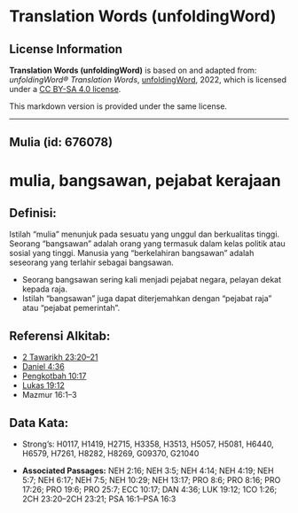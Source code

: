 # Translation Words (unfoldingWord)

## License Information

**Translation Words (unfoldingWord)** is based on and adapted from: _unfoldingWord® Translation Words_, [unfoldingWord](https://unfoldingword.org/utw), 2022, which is licensed under a [CC BY-SA 4.0 license](https://creativecommons.org/licenses/by-sa/4.0/legalcode.en).

This markdown version is provided under the same license.



--------------------------------

## Mulia (id: 676078)

mulia, bangsawan, pejabat kerajaan
==================================

Definisi:
---------

Istilah “mulia” menunjuk pada sesuatu yang unggul dan berkualitas tinggi. Seorang “bangsawan” adalah orang yang termasuk dalam kelas politik atau sosial yang tinggi. Manusia yang “berkelahiran bangsawan” adalah seseorang yang terlahir sebagai bangsawan.

* Seorang bangsawan sering kali menjadi pejabat negara, pelayan dekat kepada raja.
* Istilah “bangsawan” juga dapat diterjemahkan dengan “pejabat raja” atau “pejabat pemerintah”.

Referensi Alkitab:
------------------

* [2 Tawarikh 23:20–21](https://ref.ly/2Chr0:0)
* [Daniel 4:36](https://ref.ly/Dan4:36)
* [Pengkotbah 10:17](https://ref.ly/Eccl10:17)
* [Lukas 19:12](https://ref.ly/Luke19:12)
* Mazmur 16:1–3

Data Kata:
----------

* Strong’s: H0117, H1419, H2715, H3358, H3513, H5057, H5081, H6440, H6579, H7261, H8282, H8269, G09370, G21040

* **Associated Passages:** NEH 2:16; NEH 3:5; NEH 4:14; NEH 4:19; NEH 5:7; NEH 6:17; NEH 7:5; NEH 10:29; NEH 13:17; PRO 8:6; PRO 8:16; PRO 17:26; PRO 19:6; PRO 25:7; ECC 10:17; DAN 4:36; LUK 19:12; 1CO 1:26; 2CH 23:20–2CH 23:21; PSA 16:1–PSA 16:3

